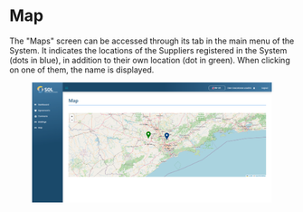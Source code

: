 # Map

The "Maps" screen can be accessed through its tab in the main menu of the System. It indicates the locations of the Suppliers registered in the System (dots in blue), in addition to their own location (dot in green). When clicking on one of them, the name is displayed.

<figure><img src="../../.gitbook/assets/map ass.png" alt=""><figcaption></figcaption></figure>
